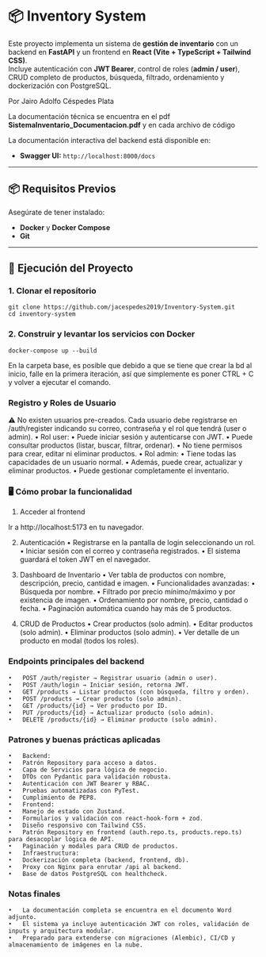 # 📦 Inventory System

Este proyecto implementa un sistema de **gestión de inventario** con un backend en **FastAPI** y un frontend en **React (Vite + TypeScript + Tailwind CSS)**.  
Incluye autenticación con **JWT Bearer**, control de roles (**admin / user**), CRUD completo de productos, búsqueda, filtrado, ordenamiento y dockerización con PostgreSQL.

Por Jairo Adolfo Céspedes Plata

La documentación técnica se encuentra en el pdf **SistemaInventario_Documentacion.pdf** y en cada archivo de código

La documentación interactiva del backend está disponible en:
- **Swagger UI:** `http://localhost:8000/docs`
---

## 📦 Requisitos Previos

Asegúrate de tener instalado:

- **Docker** y **Docker Compose**
- **Git**

---

## 🚀 Ejecución del Proyecto

### 1. Clonar el repositorio
    git clone https://github.com/jacespedes2019/Inventory-System.git
    cd inventory-system

### 2. Construir y levantar los servicios con Docker
    docker-compose up --build
En la carpeta base, es posible que debido a que se tiene que crear la bd al inicio, falle en la primera iteración, así que simplemente es poner CTRL + C y volver a ejecutar el comando.

### Registro y Roles de Usuario

⚠️ No existen usuarios pre-creados.
Cada usuario debe registrarse en /auth/register indicando su correo, contraseña y el rol que tendrá (user o admin).
	•	Rol user:
	•	Puede iniciar sesión y autenticarse con JWT.
	•	Puede consultar productos (listar, buscar, filtrar, ordenar).
	•	No tiene permisos para crear, editar ni eliminar productos.
	•	Rol admin:
	•	Tiene todas las capacidades de un usuario normal.
	•	Además, puede crear, actualizar y eliminar productos.
	•	Puede gestionar completamente el inventario.

### 🖥️ Cómo probar la funcionalidad

1. Acceder al frontend

Ir a http://localhost:5173 en tu navegador.

2. Autenticación
	•	Registrarse en la pantalla de login seleccionando un rol.
	•	Iniciar sesión con el correo y contraseña registrados.
	•	El sistema guardará el token JWT en el navegador.

3. Dashboard de Inventario
	•	Ver tabla de productos con nombre, descripción, precio, cantidad e imagen.
	•	Funcionalidades avanzadas:
	•	Búsqueda por nombre.
	•	Filtrado por precio mínimo/máximo y por existencia de imagen.
	•	Ordenamiento por nombre, precio, cantidad o fecha.
	•	Paginación automática cuando hay más de 5 productos.

4. CRUD de Productos
	•	Crear productos (solo admin).
	•	Editar productos (solo admin).
	•	Eliminar productos (solo admin).
	•	Ver detalle de un producto en modal (todos los roles).

###  Endpoints principales del backend
	•	POST /auth/register → Registrar usuario (admin o user).
	•	POST /auth/login → Iniciar sesión, retorna JWT.
	•	GET /products → Listar productos (con búsqueda, filtro y orden).
	•	POST /products → Crear producto (solo admin).
	•	GET /products/{id} → Ver producto por ID.
	•	PUT /products/{id} → Actualizar producto (solo admin).
	•	DELETE /products/{id} → Eliminar producto (solo admin).

### Patrones y buenas prácticas aplicadas
	•	Backend:
	•	Patrón Repository para acceso a datos.
	•	Capa de Servicios para lógica de negocio.
	•	DTOs con Pydantic para validación robusta.
	•	Autenticación con JWT Bearer y RBAC.
	•	Pruebas automatizadas con PyTest.
	•	Cumplimiento de PEP8.
	•	Frontend:
	•	Manejo de estado con Zustand.
	•	Formularios y validación con react-hook-form + zod.
	•	Diseño responsivo con Tailwind CSS.
	•	Patrón Repository en frontend (auth.repo.ts, products.repo.ts) para desacoplar lógica de API.
	•	Paginación y modales para CRUD de productos.
	•	Infraestructura:
	•	Dockerización completa (backend, frontend, db).
	•	Proxy con Nginx para enrutar /api al backend.
	•	Base de datos PostgreSQL con healthcheck.
 
 ### Notas finales
	•	La documentación completa se encuentra en el documento Word adjunto.
	•	El sistema ya incluye autenticación JWT con roles, validación de inputs y arquitectura modular.
	•	Preparado para extenderse con migraciones (Alembic), CI/CD y almacenamiento de imágenes en la nube.
